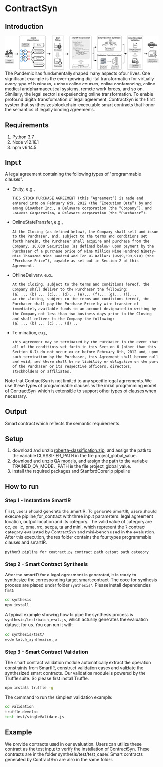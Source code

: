 # ContractSyn

## Introduction
![System arch of ContractSyn](picture/system-arch.png)
The Pandemic has fundamentally shaped many aspects ofour lives. One significant example is the ever-growing digi-tal transformation for virtually every type of business, suchas online courses, online conferencing, online medical andpharmaceutical systems, remote work forces, and so on.
Similarly, the legal sector is experiencing online transformation. To enable profound digital
transformation of legal agreement, ContractSyn is the first system that synthesizes blockchain-executable
smart contracts that honor the semantics of legally binding agreements.

## Requirements
<ol>
<li>Python 3.7</li>
<li>Node v12.18.1</li>
<li>npm v6.14.5</li>
</ol>

## Input
A legal agreement containing the following types of "programmable clauses". 

* Entity, e.g.,
    ```
    THIS STOCK PURCHASE AGREEMENT (this “Agreement”) is made and entered into on February 6th, 2012 (the “Execution Date”) by and among BioAmber Inc., a Delaware corporation (the “Company”), and Lanxess Corporation, a Delaware corporation (the “Purchaser”).
    ```
* OnlineStateTransfer, e.g.,
    ```
    At the Closing (as defined below), the Company shall sell and issue to the Purchaser, and, subject to the terms and conditions set forth herein, the Purchaser shall acquire and purchase from the Company, 10,030 Securities (as defined below) upon payment by the Purchaser of a purchase price of Nine Million Nine Hundred Ninety-Nine Thousand Nine Hundred and Ten US Dollars (US$9,999,910) (the “Purchase Price”), payable as set out in Section 2 of this Agreement.
    ```

* OfflineDelivery, e.g.,
    ```
    At the Closing, subject to the terms and conditions hereof, the Company shall deliver to the Purchaser the following:
    (a) ... (b) ... (c)... (d)... (e)... (f)... (g)... (h)...
    At the Closing, subject to the terms and conditions hereof, the Purchaser shall pay the Purchase Price by wire transfer of immediately available funds to an account designated in writing by the Company not less than two business days prior to the Closing and shall deliver to the Company the following:
    (a) ... (b) ... (c) ... (d)...
    ```

* Termination, e.g.,
    ```
    This Agreement may be terminated by the Purchaser in the event that all of the conditions set forth in this Section 6 (other than this Section 6.7) do not occur on or before February 8th, 2012 and, upon such termination by the Purchaser, this Agreement shall become null and void, and there shall be no liability or obligation on the part of the Purchaser or its respective officers, directors, stockholders or affiliates.
    ```

Note that ContractSyn is not limited to any specific legal agreements. We use these types of programmable clauses as the initial programming model of ContractSyn, which is extensible to support other types of clauses when necessary.

## Output
Smart contract which reflects the semantic requirements

## Setup
1. download and unzip [roberta-classification.zip](https://drive.google.com/file/d/1lC1kMeUqHQxkUuT_tuXnIVBdmzjVfo6t/view?usp=sharing), and assign the path to the variable CLASSIFIER_PATH in the file project_global_value.
2. download and unzip [QA models](https://drive.google.com/drive/folders/1DZBVHkmwYkjyKqEfRZRy-vHRJ_Df9A0I?usp=sharing), and assign the path to the variable TRAINED_QA_MODEL_PATH in the file project_global_value.
3. install the required packages and StanfordCorenlp pipeline

## How to run

### Step 1 - Instantiate SmartIR
First, users should generate the smartIR. To generate smartIR, users should execute
pipline_for_contract with three input parameters: legal agreement location, output location and its category.
The valid value of category are cc, ea, ic, pma, rrc, secpa, ta and mini, which represent the 7 contract category evaluated by ContractSyn and mini-bench used in the evaluation.
After this execution, the res folder contains the four types programmable clauses and smartIR.

    python3 pipline_for_contract.py contract_path output_path category

### Step 2 - Smart Contract Synthesis

After the smartIR for a legal agreement is generated, it is ready to synthesize the corresponding target smart contract. The code for synthesis process are placed under folder `synthesis/`. Please install dependencies first:

```bash
cd synthesis
npm install
```

A typical example showing how to pipe the synthesis process is `synthesis/test/batch_eval.js`, which actually generates the evaluation dataset for us. You can run it with:

```bash
cd synthesis/test/
node batch_synthesize.js
```

### Step 3 - Smart Contract Validation

The smart contract validation module automatically extract the operation constraints from SmartIR, construct validation cases and validate the synthesized smart contracts. Our validation module is powered by the Truffle suite. So please first install Truffle.

```bash
npm install truffle -g
```

The command to run the simplest validation example:

```bash
cd validation
truffle develop
test test/singleValidate.js
```

## Example
We provide contracts used in our evaluation. Users can utilize these contract
as the test input to verify the installation of ContractSyn. These contracts are 
in the folder synthesis/test/test_case/. 
Smart contracts generated by ContractSyn are also in the same folder.
